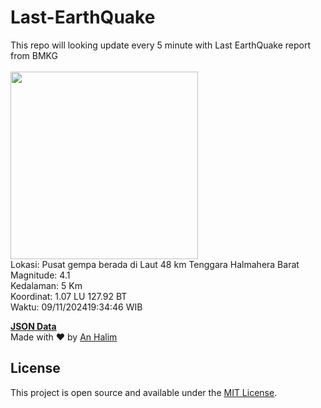 # Last-EarthQuake
This repo will looking update every 5 minute with Last EarthQuake report from BMKG
<br>
<br>
<img src="https://static.bmkg.go.id/20241109193446.mmi.jpg" width="300"/>
<br>
Lokasi: Pusat gempa berada di Laut 48 km Tenggara Halmahera Barat <br>
Magnitude: 4.1 <br>
Kedalaman: 5 Km <br>
Koordinat: 1.07 LU 127.92 BT <br>
Waktu: 09/11/202419:34:46 WIB <br>

<a href="./data/data.json">**JSON Data**</a>
<br>
Made with ❤️ by <a href="https://github.com/an-halim">An Halim</a>
## License

This project is open source and available under the [MIT License](LICENSE).
